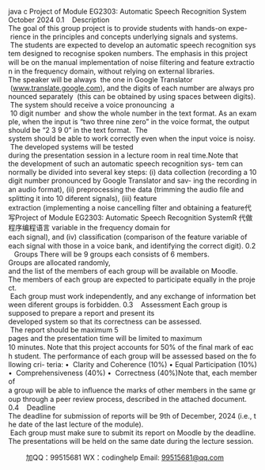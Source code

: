 java c
Project of Module EG2303: 
Automatic Speech Recognition System 
October 2024 
0.1    Description The goal of this group project is to provide students with hands-on expe- rience in the principles and concepts underlying signals and systems.  The students are expected to develop an automatic speech recognition system designed to recognise spoken numbers. The emphasis in this project will be on the manual implementation of noise ﬁltering and feature extraction in the frequency domain, without relying on external libraries. The speaker will be always  the one in Google Translator  (www.translate.google.com), and the digits of each number are always pronounced separately  (this can be obtained by using spaces between digits).  The system should receive a voice pronouncing  a  10 digit number  and show the whole number in the text format. As an example, when the input is “two three nine zero” in the voice format, the output should be “2 3 9 0” in the text format.  The system should be able to work correctly even when the input voice is noisy.  The developed systems will be tested during the presentation session in a lecture room in real time.Note that the development of such an automatic speech recognition sys- tem can normally be divided into several key steps: (i) data collection (recording a 10 digit number pronounced by Google Translator and sav- ing the recording in an audio format), (ii) preprocessing the data (trimming the audio ﬁle and splitting it into 10 diferent signals), (iii) feature extraction (implementing a noise cancelling ﬁlter and obtaining a feature代 写Project of Module EG2303: Automatic Speech Recognition SystemR
代做程序编程语言 variable in the frequency domain for each signal), and (iv) classiﬁcation (comparison of the feature variable of each signal with those in a voice bank, and identifying the correct digit).
0.2    Groups There will be 9 groups each consists of 6 members. Groups are allocated randomly, and the list of the members of each group will be available on Moodle. The members of each group are expected to participate equally in the project.  Each group must work independently, and any exchange of information between diferent groups is forbidden.
0.3    Assessment 
Each group is supposed to prepare a report and present its developed system so that its correctness can be assessed.  The report should be maximum 5 pages and the presentation time will be limited to maximum 10 minutes. Note that this project accounts for 50% of the ﬁnal mark of each student. The performance of each group will be assessed based on the following cri- teria: 
•  Clarity and Coherence (10%)
• Equal Participation (10%)
•  Comprehensiveness (40%)
•  Correctness (40%)Note that, each member of a group will be able to inﬂuence the marks of other members in the same group through a peer review process, described in the attached document.
0.4    Deadline The deadline for submission of reports will be 9th of December, 2024 (i.e., the date of the last lecture of the module).  Each group must make sure to submit its report on Moodle by the deadline. The presentations will be held on the same date during the lecture session.









         
加QQ：99515681  WX：codinghelp  Email: 99515681@qq.com
